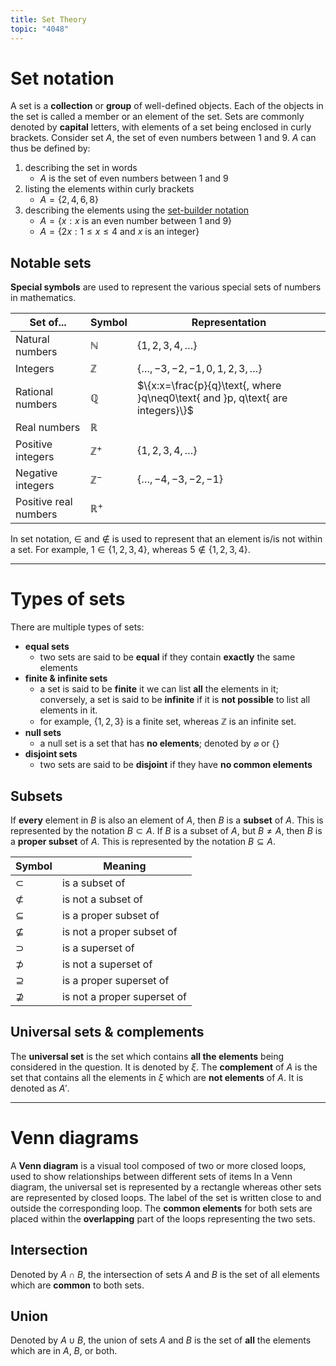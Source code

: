 ```yaml
---
title: Set Theory
topic: "4048"
---
```

# Set notation
A set is a **collection** or **group** of well-defined objects. Each of the objects in the set is called a member or an element of the set.
Sets are commonly denoted by **capital** letters, with elements of a set being enclosed in curly brackets.
Consider set $A$, the set of even numbers between 1 and 9. $A$ can thus be defined by:
1. describing the set in words
	- $A$ is the set of even numbers between 1 and 9
2. listing the elements within curly brackets
	- $A = \{2,4,6,8\}$
3. describing the elements using the [set-builder notation](https://en.wikipedia.org/wiki/Set-builder_notation)
	- $A = \{x : x \text{ is an even number between 1 and 9}\}$
	- $A = \{2x : 1 \leq x \leq 4 \text{ and } x \text{ is an integer}\}$
## Notable sets
**Special symbols** are used to represent the various special sets of numbers in mathematics.

| Set of...             | Symbol         | Representation                                                                 |
| --------------------- | -------------- | ------------------------------------------------------------------------------ |
| Natural numbers       | $\mathbb{N}$   | $\{1,2,3,4,\dots\}$                                                            |
| Integers              | $\mathbb{Z}$   | $\{\dots,-3,-2,-1,0,1,2,3,\dots\}$                                             |
| Rational numbers      | $\mathbb{Q}$   | $\{x:x=\frac{p}{q}\text{, where }q\neq0\text{ and }p, q\text{ are integers}\}$ |
| Real numbers          | $\mathbb{R}$   |                                                                                |
| Positive integers     | $\mathbb{Z}^+$ | $\{1,2,3,4,\dots\}$                                                            |
| Negative integers     | $\mathbb{Z}^-$ | $\{\dots,-4,-3,-2,-1\}$                                                        |
| Positive real numbers | $\mathbb{R}^+$               |                                                                                |

In set notation, $\in$ and $\notin$ is used to represent that an element is/is not within a set.
For example, $1 \in \{1, 2, 3, 4\}$, whereas $5 \notin \{1, 2, 3, 4\}$.

---
# Types of sets
There are multiple types of sets:
- **equal sets**
	- two sets are said to be **equal** if they contain **exactly** the same elements
- **finite & infinite sets**
	- a set is said to be **finite** it we can list **all** the elements in it; conversely, a set is said to be **infinite** if it is **not possible** to list all elements in it.
	- for example, $\{1,2,3\}$ is a finite set, whereas $\mathbb{Z}$ is an infinite set.
- **null sets**
	- a null set is a set that has **no elements**; denoted by $\varnothing$ or $\{  \}$
- **disjoint sets**
	- two sets are said to be **disjoint** if they have **no common elements**
## Subsets
If **every** element in $B$ is also an element of $A$, then $B$ is a **subset** of $A$. This is represented by the notation $B \subset A$.
If $B$ is a subset of $A$, but $B \neq A$, then $B$ is a **proper subset** of $A$. This is represented by the notation $B \subseteq A$.

| Symbol          | Meaning                     |
| --------------- | --------------------------- |
| $\subset$       | is a subset of              |
| $\not\subset$   | is not a subset of          |
| $\subseteq$     | is a proper subset of       |
| $\not\subseteq$ | is not a proper subset of   |
| $\supset$       | is a superset of            |
| $\not\supset$   | is not a superset of        |
| $\supseteq$     | is a proper superset of     |
| $\not\supseteq$ | is not a proper superset of |

## Universal sets & complements
The **universal set** is the set which contains **all the elements** being considered in the question. It is denoted by $\xi$.
The **complement** of $A$ is the set that contains all the elements in $\xi$ which are **not elements** of $A$. It is denoted as $A'$.

---
# Venn diagrams
A **Venn diagram** is a visual tool composed of two or more closed loops, used to show relationships between different sets of items
In a Venn diagram, the universal set is represented by a rectangle whereas other sets are represented by closed loops. The label of the set is written close to and outside the corresponding loop.
The **common elements** for both sets are placed within the **overlapping** part of the loops representing the two sets.
## Intersection
Denoted by $A \cap B$, the intersection of sets $A$ and $B$ is the set of all elements which are **common** to both sets.
## Union
Denoted by $A\cup B$, the union of sets $A$ and $B$ is the set of **all** the elements which are in $A$, $B$, or both.